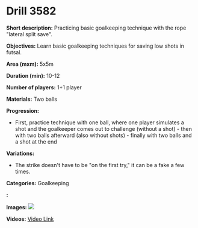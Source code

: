 # Drill 3582

**Short description:**
Practicing basic goalkeeping technique with the rope "lateral split save".

**Objectives:**
Learn basic goalkeeping techniques for saving low shots in futsal.

**Area (mxm):**
5x5m

**Duration (min):**
10-12

**Number of players:**
1+1 player

**Materials:**
Two balls

**Progression:**
- First, practice technique with one ball, where one player simulates a shot and the goalkeeper comes out to challenge (without a shot) - then with two balls afterward (also without shots) - finally with two balls and a shot at the end

**Variations:**
- The strike doesn't have to be "on the first try," it can be a fake a few times.

**Categories:**
Goalkeeping

**:**


**Images:**
![](https://www.coachingfutsal.com/\images\4edb2e1f-1f85-48ad-a5df-7c9133ba9168_lateral_split_save.jpg)

**Videos:**
[Video Link](https://www.youtube.com/embed/z0qoZvEfldY)

